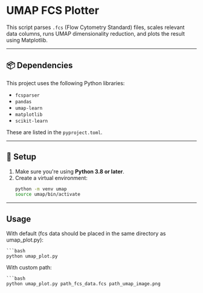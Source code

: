 # UMAP FCS Plotter

This script parses `.fcs` (Flow Cytometry Standard) files, scales relevant data columns, runs UMAP dimensionality reduction, and plots the result using Matplotlib.

---

## 📦 Dependencies

This project uses the following Python libraries:

- `fcsparser`
- `pandas`
- `umap-learn`
- `matplotlib`
- `scikit-learn`

These are listed in the `pyproject.toml`.

---

## 🚀 Setup

1. Make sure you're using **Python 3.8 or later**.
2. Create a virtual environment:
   ```bash
   python -m venv umap
   source umap/bin/activate
---

## Usage

With default (fcs data should be placed in the same directory as umap_plot.py):

    ```bash
    python umap_plot.py


With custom path:

    ```bash
    python umap_plot.py path_fcs_data.fcs path_umap_image.png
